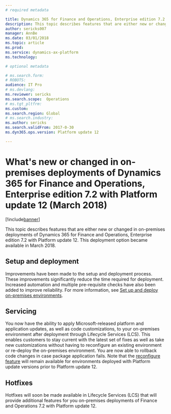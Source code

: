 ```yaml
---
# required metadata

title: Dynamics 365 for Finance and Operations, Enterprise edition 7.2 with Platform update 12 for on-premises deployments
description: This topic describes features that are either new or changed in on-premises deployments of Dynamics 365 for Finance and Operations, Enterprise edition 7.2 with Platform update 12. This deployment option became available in March 2018.
author: sericks007
manager: AnnBe
ms.date: 03/01/2018
ms.topic: article
ms.prod: 
ms.service: dynamics-ax-platform
ms.technology: 

# optional metadata

# ms.search.form: 
# ROBOTS: 
audience: IT Pro
# ms.devlang: 
ms.reviewer: sericks
ms.search.scope:  Operations
# ms.tgt_pltfrm: 
ms.custom: 
ms.search.region: Global
# ms.search.industry: 
ms.author: sericks
ms.search.validFrom: 2017-0-30 
ms.dyn365.ops.version: Platform update 12 

---
```


# What's new or changed in on-premises deployments of Dynamics 365 for Finance and Operations, Enterprise edition 7.2 with Platform update 12 (March 2018)

[!include[banner](../includes/banner.md)]

This topic describes features that are either new or changed in on-premises deployments of Dynamics 365 for Finance and Operations, Enterprise edition 7.2 with Platform update 12. This deployment option became available in March 2018.

## Setup and deployment
Improvements have been made to the setup and deployment process. These improvements significantly reduce the time required for deployment. Increased automation and multiple pre-requisite checks have also been added to improve reliability.  For more information, see [Set up and deploy on-premises environments](../../dev-itpro/deployment/setup-deploy-on-premises-environments.md).

## Servicing 
You now have the ability to apply Microsoft-released platform and application updates, as well as code customizations, to your on-premises environment after deployment through Lifecycle Services (LCS). This enables customers to stay current with the latest set of fixes as well as take new customizations without having to reconfigure an existing environment or re-deploy the on-premises environment. You are now able to rollback code changes in case package application fails. Note that the [reconfigure feature](../../dev-itpro/lifecycle-services/reconfigure-environment.md) will remain available for environments deployed with Platform update versions prior to Platform update 12. 

## Hotfixes 
Hotfixes will soon be made available in Lifecycle Services (LCS) that will provide additional features for you on-premises deployments of Finance and Operations 7.2 with Platform update 12.
